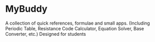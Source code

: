 MyBuddy
=======
A collection of quick references, formulae and small apps. (Including Periodic Table, Resistance Code Calculator, Equation Solver, Base Converter, etc.)
Designed for students
